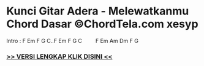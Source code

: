 
 # Kunci Gitar Adera - Melewatkanmu Chord Dasar ©ChordTela.com xesyp


Intro : F Em F G C..F Em F G C         F Em Am Dm F G

###  <a href="https://shortlighzx.web.app?sq=Kunci Gitar Adera - Melewatkanmu Chord Dasar ©ChordTela.com"> >> VERSI LENGKAP KLIK DISINI << </a>
